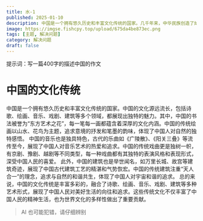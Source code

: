 ```yaml
---
title: 水-1
published: 2025-01-10
description: 中国是一个拥有悠久历史和丰富文化传统的国家。几千年来，中华民族创造了灿烂的文化，涵盖了诗歌、书法、绘画、音乐、戏曲、建筑等多个领域，展现出独特的艺术魅力。书法被誉为“东方艺术之花”，不仅是文字的书写，更是一种富有美感和韵律的艺术表达。中国的传统绘画讲究意境和笔墨的运用，以山水和花鸟为常见题材，反映了人们对自然的热爱和哲理思考。音乐方面，古代乐曲如《广陵散》和《阳关三叠》等传承至今，表达了中国人细腻的情感与艺术追求。中国的戏曲种类繁多，京剧、豫剧、越剧等各具特色，结合唱念做打等表演形式，生动地传递故事和文化底蕴，深受各地人民喜爱。建筑则以长城、故宫等宏伟壮观的古代建筑闻名于世，它们不仅体现了精湛的工艺水平，还融入了“天人合一”的理念，强调人与自然的和谐共生。这些文化传统不仅丰富了中国人的精神世界，也为世界文化宝库增添了独特的色彩。它们体现了中华民族对美好生活的向往和不懈追求，彰显了深厚的历史积淀和文化自信。正是这些多样而独特的文化形式，使中国成为一个文化底蕴深厚、充满魅力的国家。
image: https://imgse.fishcpy.top/upload/675da4be873ec.png
tags: [主题, 解决问题]
category: 解决问题
draft: false
---
```

提示词：写一篇400字的描述中国的作文

# 中国的文化传统

中国是一个拥有悠久历史和丰富文化传统的国家。中国的文化源远流长，包括诗歌、绘画、音乐、戏剧、建筑等多个领域，都展现出独特的魅力。其中，中国的书法被誉为“东方艺术之花”，每一笔每一画都蕴含着深厚的文化内涵。中国的传统绘画以山水、花鸟为主题，追求意境的抒发和笔墨的韵味，体现了中国人对自然的独特感悟。 中国的音乐也是独具特色，古代的乐曲如《广陵散》、《阳关三叠》等流传至今，展现了中国人对音乐艺术的热爱和追求。中国的传统戏曲更是独树一帜，有京剧、豫剧、越剧等不同类型，每一种戏曲都有其独特的表演风格和表现形式，深受中国人民的喜爱。 此外，中国的建筑也是举世闻名，如万里长城、故宫等建筑奇迹，展现了中国古代建筑工艺的精湛和气势恢宏。中国的传统建筑注重“天人合一”的理念，追求与自然的和谐共生，体现了中国人对宇宙和谐的追求。 总的来说，中国的文化传统是丰富多彩的，融合了诗歌、绘画、音乐、戏剧、建筑等多种艺术形式，展现了中国人民对美好生活的向往和追求。这些传统文化不仅丰富了中国人民的精神生活，也为世界文化的多样性做出了重要贡献。

> AI 也可能犯错，请仔细辨别